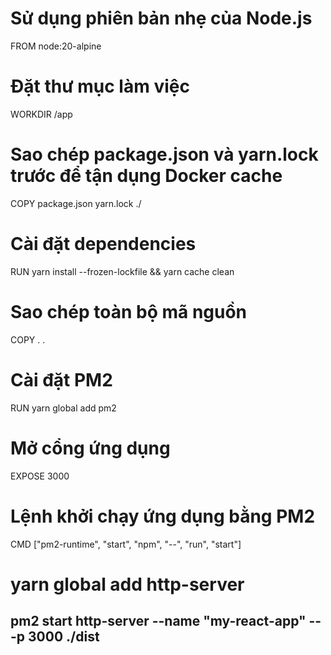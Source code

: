 # Sử dụng phiên bản nhẹ của Node.js

FROM node:20-alpine

# Đặt thư mục làm việc

WORKDIR /app

# Sao chép package.json và yarn.lock trước để tận dụng Docker cache

COPY package.json yarn.lock ./

# Cài đặt dependencies

RUN yarn install --frozen-lockfile && yarn cache clean

# Sao chép toàn bộ mã nguồn

COPY . .

# Cài đặt PM2

RUN yarn global add pm2

# Mở cổng ứng dụng

EXPOSE 3000

# Lệnh khởi chạy ứng dụng bằng PM2

CMD ["pm2-runtime", "start", "npm", "--", "run", "start"]

# yarn global add http-server

## pm2 start http-server --name "my-react-app" -- -p 3000 ./dist

<!--
const createXmlDataBlock = (row, index) => `
  <DataBlock2>
    <WorkingTag>A</WorkingTag>
    <IDX_NO>${index + 1}</IDX_NO>
    <DataSeq>${index + 1}</DataSeq>
    <Status>0</Status>
    <Selected>0</Selected>
    <TABLE_NAME>DataBlock2</TABLE_NAME>
    <ServiceSeq>4492</ServiceSeq>
    <MethodSeq>2</MethodSeq>
    <BizUnit>${row?.BizUnit}</BizUnit>
    <Date>${row?.DateIn}</Date>
    <DeptSeq>${row?.DeptSeq}</DeptSeq>
    <BizUnitOld>${row?.BizUnit}</BizUnitOld>
    <DateOld>${row?.DateIn}</DateOld>
    <DeptSeqOld>${row?.DeptSeq}</DeptSeqOld>
  </DataBlock2>
`;

const createXmlDataBlock2 = (row, index) => `
<DataBlock2>
    <WorkingTag>A</WorkingTag>
    <IDX_NO>1</IDX_NO>
    <DataSeq>1</DataSeq>
    <Status>0</Status>
    <Selected>0</Selected>
    <PJTSeq>0</PJTSeq>
    <WBSSeq>0</WBSSeq>
    <ItemName>${row?.ItemName}</ItemName>
    <ItemNo>${row?.ItemNo}</ItemNo>
    <Spec>${row?.Spec}</Spec>
    <MakerName />
    <MakerSeq>0</MakerSeq>
    <UnitName>${row?.UnitName}</UnitName>
    <Qty>${row?.Qty}</Qty>
    <Price>${row?.Price}</Price>
    <CurAmt>${row?.CurAmt}</CurAmt>
    <DomAmt>${row?.DomAmt}</DomAmt>
    <WHName>${row?.WHName}</WHName>
    <LotNo>${row?.LotNo}</LotNo>
    <FromSerlNo />
    <ToSerlNo />
    <ProdDate />
    <STDUnitName>${row?.STDUnitName}</STDUnitName>
    <STDQty>${row?.STDQty}</STDQty>
    <DelvSerl />
    <ItemSeq>${row?.ItemSeq}</ItemSeq>
    <UnitSeq>${row?.UnitSeq}</UnitSeq>
    <STDUnitSeq>${row?.STDUnitSeq}</STDUnitSeq>
    <AccName />
    <OppAccName />
    <WHSeq>${row?.WHSeq}</WHSeq>
    <IsQtyChange />
    <Remark />
    <Memo1 />
    <Memo2 />
    <Memo3 />
    <Memo4 />
    <Memo5 />
    <Memo6 />
    <Memo7>0</Memo7>
    <Memo8>0</Memo8>
    <TABLE_NAME>DataBlock2</TABLE_NAME>
    <BizUnit>${row?.BizUnit}</BizUnit>
    <DelvDate>${row?.DelvDate}</DelvDate>
    <DelvSeq>${row?.DelvSeq}</DelvSeq>
  </DataBlock2>
`;
const callHandelSubmitSheet = useCallback(
  debounce(() => {
    if (scanHistory.length === 0) {
      message.warning('Không có dữ liệu nào');
      return;
    }

    const xmlData = scanHistory.map(createXmlDataBlock).join('\n');

    return SCOMCloseItemCheckWEB(xmlData)
      .then((req) => {
        if (req.success) {
          message.success(SUCCESS_MESSAGES.DELETE_DATA);
        } else {
          message.error(req.message);
        }
      })
      .catch(() => {
        message.error(ERROR_MESSAGES.ERROR_FE);
      });
  }, 300),
  [scanHistory]
);


const callSSLImpDelvSheetCheck = useCallback(
  debounce(() => {
    if (scanHistory.length === 0) {
      message.warning('Không có dữ liệu nào');
      return;
    }

    const xmlData = scanHistory.map(createXmlDataBlock2).join('\n');

    return SSLImpDelvSheetCheck(xmlData)
      .then((req) => {
        if (req.success) {
          message.success(SUCCESS_MESSAGES.DELETE_DATA);
        } else {
          message.error(req.message);
        }
      })
      .catch(() => {
        message.error(ERROR_MESSAGES.ERROR_FE);
      });
  }, 300),
  [scanHistory]
);


const callSCOMCloseCheckWEB = useCallback(() => {
  const formData = {
    workingTag: 'A',
    idx_no: '1',
    status: '0',
    dataSeq: '1',
    selected: '1',
    isChangedMst: '1',
    bizUnit: filteredData?.BizUnit,
    date: '20241126',
    deptSeq: filteredData?.DeptSeq,
    serviceSeq2: '4492',
    methodSeq: '2',
    dtlUnitSeq: '1',
  };

  return SCOMCloseCheckWEB(formData)
    .then((response) => {
      if (response.success) {
        message.success('SCOMCloseCheckWEB: Thành công!');
      } else {
        throw new Error(`SCOMCloseCheckWEB: ${response.message}`);
      }
    })
    .catch((error) => {
      throw error;
    });
}, [filteredData]);

const callSSLImpDelvMasterCheckWEB = useCallback(() => {
  const formData = {
    workingTag: 'A',
    idx_no: '1',
    status: '0',
    dataSeq: '1',
    selected: '1',
    isChangedMst: '1',

  };

  return SSLImpDelvMasterCheckWEB(formData)
    .then((response) => {
      if (response.success) {
        message.success('SSLImpDelvMasterCheckWEB: Thành công!');
      } else {
        throw new Error(`SSLImpDelvMasterCheckWEB: ${response.message}`);
      }
    })
    .catch((error) => {
      throw error;
    });
}, [filteredData]);



const handleSubmit = () => {
  Promise.all([callSCOMCloseCheckWEB(), callHandelSubmitSheet(), callSSLImpDelvMasterCheckWEB(), callSSLImpDelvSheetCheck()])
    .then(() => {
      message.success('Cả hai API đã được xử lý thành công!');
    })
    .catch((error) => {
      console.error('Lỗi khi xử lý các tác vụ song song:', error);
      message.error('Đã xảy ra lỗi trong quá trình xử lý các tác vụ.');
    });
};



 -->
